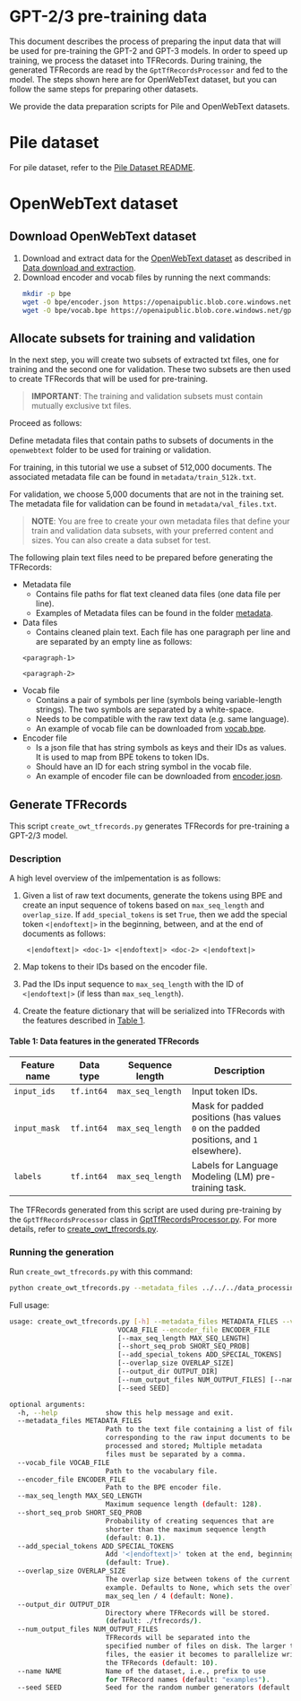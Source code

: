 # GPT-2/3 pre-training data

This document describes the process of preparing the input data that will be used for pre-training the GPT-2 and GPT-3 models. In order to speed up training, we process the dataset into TFRecords. During training, the generated TFRecords are read by the `GptTfRecordsProcessor` and fed to the model. The steps shown here are for OpenWebText dataset, but you can follow the same steps for preparing other datasets.

We provide the data preparation scripts for Pile and OpenWebText datasets.

# Pile dataset

For pile dataset, refer to the [Pile Dataset README](../../../data_processing/scripts/pile/README.md).

# OpenWebText dataset

## Download OpenWebText dataset

1. Download and extract data for the [OpenWebText dataset](https://skylion007.github.io/OpenWebTextCorpus/) as described in [Data download and extraction](../../../data_processing/scripts/owt/README.md#data-download-and-extraction).
2. Download encoder and vocab files by running the next commands:
    ```bash
    mkdir -p bpe
    wget -O bpe/encoder.json https://openaipublic.blob.core.windows.net/gpt-2/models/774M/encoder.json
    wget -O bpe/vocab.bpe https://openaipublic.blob.core.windows.net/gpt-2/models/774M/vocab.bpe
    ```

## Allocate subsets for training and validation

In the next step, you will create two subsets of extracted txt files, one for training and the second one for validation. These two subsets are then used to create TFRecords that will be used for pre-training.

> **IMPORTANT**: The training and validation subsets must contain mutually exclusive txt files.

Proceed as follows:

Define metadata files that contain paths to subsets of documents in the `openwebtext` folder to be used for training or validation.

For training, in this tutorial we use a subset of 512,000 documents. The associated metadata file can be found in `metadata/train_512k.txt`.

For validation, we choose 5,000 documents that are not in the training set. The metadata file for validation can be found in `metadata/val_files.txt`.

>**NOTE**: You are free to create your own metadata files that define your train and validation data subsets, with your preferred content and sizes. You can also create a data subset for test.

The following plain text files need to be prepared before generating the TFRecords:

-   Metadata file
    -   Contains file paths for flat text cleaned data files (one data file per line).
    -   Examples of Metadata files can be found in the folder [metadata](../../data_processing/scripts/owt/metadata/).
-   Data files
    -   Contains cleaned plain text. Each file has one paragraph per line and are separated by an empty line as follows:
    ```
    <paragraph-1>

    <paragraph-2>
    ```
-   Vocab file
    -   Contains a pair of symbols per line (symbols being variable-length strings). The two symbols are separated by a white-space.
    -   Needs to be compatible with the raw text data (e.g. same language).
    -   An example of vocab file can be downloaded from [vocab.bpe](https://openaipublic.blob.core.windows.net/gpt-2/models/774M/vocab.bpe).
-   Encoder file
    -   Is a json file that has string symbols as keys and their IDs as values. It is used to map from BPE tokens to token IDs.
    -   Should have an ID for each string symbol in the vocab file.
    -   An example of encoder file can be downloaded from [encoder.josn](https://openaipublic.blob.core.windows.net/gpt-2/models/774M/encoder.json).


## Generate TFRecords

This script `create_owt_tfrecords.py` generates TFRecords for pre-training a GPT-2/3 model.

### Description

A high level overview of the imlpementation is as follows:

1. Given a list of raw text documents, generate the tokens using BPE and create an input sequence of tokens based on `max_seq_length` and `overlap_size`. If `add_special_tokens` is set `True`, then we add the special token `<|endoftext|>` in the beginning, between, and at the end of documents as follows:

        <|endoftext|> <doc-1> <|endoftext|> <doc-2> <|endoftext|>

2. Map tokens to their IDs based on the encoder file.
4. Pad the IDs input sequence to `max_seq_length` with the ID of `<|endoftext|>` (if less than `max_seq_length`).
5. Create the feature dictionary that will be serialized into TFRecords with the features described in [Table 1](#table-1-data-features-in-the-generated-tfrecords).

#### Table 1: Data features in the generated TFRecords
Feature name | Data type | Sequence length | Description
--- | --- | --- | ---
`input_ids` | `tf.int64` | `max_seq_length` | Input token IDs.
`input_mask` | `tf.int64` | `max_seq_length` | Mask for padded positions (has values `0` on the padded positions, and `1` elsewhere).
`labels` | `tf.int64` | `max_seq_length` | Labels for Language Modeling (LM) pre-training task.

The TFRecords generated from this script are used during pre-training by the `GptTfRecordsProcessor` class in [GptTfRecordsProcessor.py](./GptTfRecordsProcessor.py). For more details, refer to [create_owt_tfrecords.py](./create_owt_tfrecords.py).


### Running the generation

Run `create_owt_tfrecords.py` with this command:

```bash
python create_owt_tfrecords.py --metadata_files ../../../data_processing/scripts/owt/metadata/train_512k.txt --vocab_file bpe/vocab.bpe --encoder_file bpe/encoder.json --max_seq_length 128 --output_dir train_512k_msl128
```

Full usage:

```bash
usage: create_owt_tfrecords.py [-h] --metadata_files METADATA_FILES --vocab_file
                           VOCAB_FILE --encoder_file ENCODER_FILE
                           [--max_seq_length MAX_SEQ_LENGTH]
                           [--short_seq_prob SHORT_SEQ_PROB]
                           [--add_special_tokens ADD_SPECIAL_TOKENS]
                           [--overlap_size OVERLAP_SIZE]
                           [--output_dir OUTPUT_DIR]
                           [--num_output_files NUM_OUTPUT_FILES] [--name NAME]
                           [--seed SEED]

optional arguments:
  -h, --help            show this help message and exit.
  --metadata_files METADATA_FILES
                        Path to the text file containing a list of file names
                        corresponding to the raw input documents to be
                        processed and stored; Multiple metadata
                        files must be separated by a comma.
  --vocab_file VOCAB_FILE
                        Path to the vocabulary file.
  --encoder_file ENCODER_FILE
                        Path to the BPE encoder file.
  --max_seq_length MAX_SEQ_LENGTH
                        Maximum sequence length (default: 128).
  --short_seq_prob SHORT_SEQ_PROB
                        Probability of creating sequences that are
                        shorter than the maximum sequence length
                        (default: 0.1).
  --add_special_tokens ADD_SPECIAL_TOKENS
                        Add '<|endoftext|>' token at the end, beginning, and between documents.
                        (default: True).
  --overlap_size OVERLAP_SIZE
                        The overlap size between tokens of the current and previous
                        example. Defaults to None, which sets the overlap to
                        max_seq_len / 4 (default: None).
  --output_dir OUTPUT_DIR
                        Directory where TFRecords will be stored.
                        (default: ./tfrecords/).
  --num_output_files NUM_OUTPUT_FILES
                        TFRecords will be separated into the
                        specified number of files on disk. The larger the number of
                        files, the easier it becomes to parallelize writing/reading of
                        the TFRecords (default: 10).
  --name NAME           Name of the dataset, i.e., prefix to use
                        for TFRecord names (default: "examples").
  --seed SEED           Seed for the random number generators (default: 0).
```
